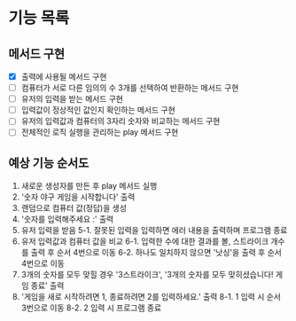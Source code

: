 # 기능 목록

## 메서드 구현

- [x] 출력에 사용될 메서드 구현
- [ ] 컴퓨터가 서로 다른 임의의 수 3개를 선택하여 반환하는 메서드 구현
- [ ] 유저의 입력을 받는 메서드 구현
- [ ] 입력값이 정상적인 값인지 확인하는 메서드 구현
- [ ] 유저의 입력값과 컴퓨터의 3자리 숫자와 비교하는 메서드 구현
- [ ] 전체적인 로직 실행을 관리하는 play 메서드 구현

## 예상 기능 순서도

1. 새로운 생성자를 만든 후 play 메서드 실행
2. '숫자 야구 게임을 시작합니다' 출력
3. 랜덤으로 컴퓨터 값(정답)을 생성
4. '숫자를 입력해주세요 :' 출력
5. 유저 입력을 받음
   5-1. 잘못된 입력을 입력하면 에러 내용을 출력하며 프로그램 종료
6. 유저 입력값과 컴퓨터 값을 비교
   6-1. 입력한 수에 대한 결과를 볼, 스트라이크 개수를 출력 후 순서 4번으로 이동
   6-2. 하나도 일치하지 않으면 '낫싱'을 출력 후 순서 4번으로 이동
7. 3개의 숫자를 모두 맞힐 경우 '3스트라이크', '3개의 숫자를 모두 맞히셨습니다! 게임 종료' 출력
8. '게임을 새로 시작하려면 1, 종료하려면 2를 입력하세요.' 출력
   8-1. 1 입력 시 순서 3번으로 이동
   8-2. 2 입력 시 프로그램 종료
